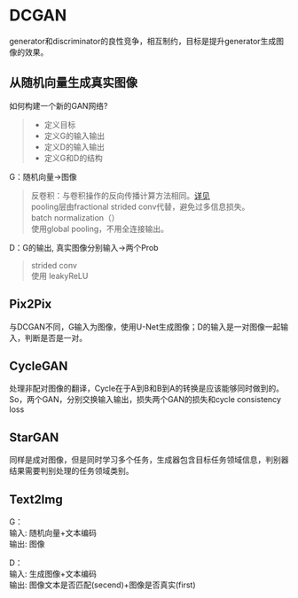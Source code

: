 # DCGAN

generator和discriminator的良性竞争，相互制约，目标是提升generator生成图像的效果。

## 从随机向量生成真实图像
如何构建一个新的GAN网络?
> - 定义目标
> - 定义G的输入输出
> - 定义D的输入输出
> - 定义G和D的结构

G：随机向量->图像
> 反卷积：与卷积操作的反向传播计算方法相同。[详见]()  
> pooling层由fractional strided conv代替，避免过多信息损失。  
> batch normalization（）  
> 使用global pooling，不用全连接输出。  

D：G的输出, 真实图像分别输入->两个Prob
> strided conv   
>  使用 leakyReLU

## Pix2Pix
与DCGAN不同，G输入为图像，使用U-Net生成图像；D的输入是一对图像一起输入，判断是否是一对。

## CycleGAN
处理非配对图像的翻译，Cycle在于A到B和B到A的转换是应该能够同时做到的。So，两个GAN，分别交换输入输出，损失两个GAN的损失和cycle consistency loss

## StarGAN
同样是成对图像，但是同时学习多个任务，生成器包含目标任务领域信息，判别器结果需要判别处理的任务领域类别。

## Text2Img
G：  
输入: 随机向量+文本编码    
输出: 图像

D：  
输入: 生成图像+文本编码  
输出: 图像文本是否匹配(secend)+图像是否真实(first)